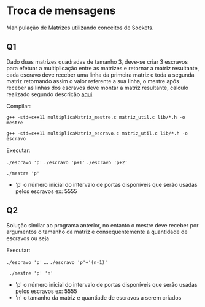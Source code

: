 # Troca de mensagens

Manipulação de Matrizes utilizando conceitos de Sockets.

## Q1
Dado duas matrizes quadradas de tamanho 3, deve-se criar 3 escravos para efetuar a multiplicação entre as matrizes e retornar a matriz resultante, cada escravo deve receber uma linha da primeira matriz e toda a segunda matriz retornando assim o valor referente a sua linha, o mestre após receber as linhas dos escravos deve montar a matriz resultante, calculo realizado segundo descrição [aqui](http://mundoeducacao.bol.uol.com.br/matematica/multiplicacao-matrizes.htm)

Compilar:

` g++ -std=c++11 multiplicaMatriz_mestre.c matriz_util.c lib/*.h -o mestre `

` g++ -std=c++11 multiplicaMatriz_escravo.c matriz_util.c lib/*.h -o escravo `


Executar:

` ./escravo 'p' `
` ./escravo 'p+1' `
` ./escravo 'p+2' `

` ./mestre 'p' `

* 'p' o número inicial do intervalo de portas disponíveis que serão usadas pelos escravos ex: 5555

## Q2
Solução similar ao programa anterior, no entanto o mestre deve receber por argumentos o tamanho da matriz e consequentemente a quantidade de escravos ou seja

Executar:

` ./escravo 'p' `
...
` ./escravo 'p'+'(n-1)' `

` ./mestre 'p' 'n'`

* 'p' o número inicial do intervalo de portas disponíveis que serão usadas pelos escravos ex: 5555
* 'n' o tamanho da matriz e quantiade de escravos a serem criados